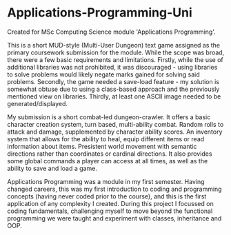 # Applications-Programming-Uni

Created for MSc Computing Science module 'Applications Programming'.

This is a short MUD-style (Multi-User Dungeon) text game assigned as the primary coursework submission for the module. While the scope was broad, there were a few basic requirements and limitations. Firstly, while the use of additional libraries was not prohibited, it was discouraged - using libraries to solve problems would likely negate marks gained for solving said problems. Secondly, the game needed a save-load feature - my solution is somewhat obtuse due to using a class-based approach and the previously mentioned view on libraries. Thirdly, at least one ASCII image needed to be generated/displayed.

My submission is a short combat-led dungeon-crawler. It offers a basic character creation system, turn based, multi-ability combat. Random rolls to attack and damage, supplemented by character ability scores. An inventory system that allows for the ability to heal, equip different items or read information about items. Presistent world movement with semantic directions rather than coordinates or cardinal directions. It also provides some global commands a player can access at all times, as well as the ability to save and load a game.

Applications Programming was a module in my first semester. Having changed careers, this was my first introduction to coding and programming concepts (having never coded prior to the course), and this is the first application of any complexity I created. During this project I focussed on coding fundamentals, challenging myself to move beyond the functional programming we were taught and experiment with classes, inheritance and OOP.
